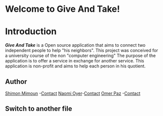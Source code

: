 # Welcome to Give And Take!

# Introduction

***Give And Take*** is a Open source application that aims to connect two independent people to help "his neighbors".
This project was conceived for a university course of the non "computer engineering"
The purpose of the application is to offer a service in exchange for another service.
This application is non-profit and aims to help each person in his quotient.

## Author
[Shimon Mimoun](https://github.com/ShimonMimoun) -[Contact](mailto:shimon1705@gmail.com)
[Naomi Oyer](https://github.com/NaomiO)-[Contact](naomioyer95@gmail.com)
[Omer Paz](https://github.com/omerpaz1) -[Contact](omerpaz93@gmail.com)

## Switch to another file

